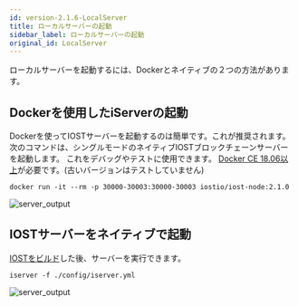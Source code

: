 ```yaml
---
id: version-2.1.6-LocalServer
title: ローカルサーバーの起動
sidebar_label: ローカルサーバーの起動
original_id: LocalServer
---
```

ローカルサーバーを起動するには、Dockerとネイティブの２つの方法があります。

## Dockerを使用したiServerの起動
Dockerを使ってIOSTサーバーを起動するのは簡単です。これが推奨されます。
次のコマンドは、シングルモードのネイティブIOSTブロックチェーンサーバーを起動します。
これをデバッグやテストに使用できます。
[Docker CE 18.06以上](https://docs.docker.com/install)が必要です。(古いバージョンはテストしていません)

```
docker run -it --rm -p 30000-30003:30000-30003 iostio/iost-node:2.1.0
```
![server_output](assets/5-lucky-bet/Lucky-Bet-Operation/server_output.png)

## IOSTサーバーをネイティブで起動

[IOSTをビルド](Building-IOST.md)した後、サーバーを実行できます。
```
iserver -f ./config/iserver.yml
```
![server_output](assets/5-lucky-bet/Lucky-Bet-Operation/server_output.png)

